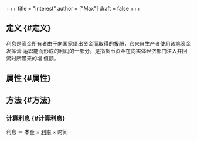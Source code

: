 +++
title = "Interest"
author = ["Max"]
draft = false
+++

## 定义 {#定义}

利息是资金所有者由于向国家借出资金而取得的报酬，它来自生产者使用该笔资金发挥营
运职能而形成的利润的一部分，是指货币资金在向实体经济部门注入并回流时所带来的增
值额。


## 属性 {#属性}


## 方法 {#方法}


### 计算利息 {#计算利息}

利息 ＝ 本金 × [利率](20210212110005-interest_rate.md) × 时间
